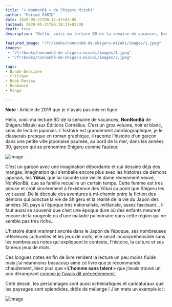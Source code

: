 ```yaml
---
title: "« NonNonBâ » de Shigeru Mizuki"
author: "Farzad FARID"
date: 2020-05-21T00:17:47+02:00
lastmod: 2020-05-21T00:18:31+02:00
draft: true
description: "Hello, voici ma lecture BD de la semaine de vacances, NonNonBâ de Shigeru Mizuki aux Éditions Cornélius. C’est un gros volume, noir et…"

featured_image: "/fr/books/nonnonbâ-de-shigeru-mizuki/images/1.jpeg" 
images:
 - "/fr/books/nonnonbâ-de-shigeru-mizuki/images/1.jpeg"
 - "/fr/books/nonnonbâ-de-shigeru-mizuki/images/2.jpeg"

tags:
- Bande Dessinée
- Critique
- Book Review
- Bookworm
- Manga

---
```


**Note** : Article de 2019 que je n'avais pas mis en ligne.

Hello, voici ma lecture BD de la semaine de vacances, **NonNonBâ** de Shigeru Mizuki aux Éditions Cornélius. C’est un gros volume, noir et blanc, sens de lecture japonais. L’histoire est grandement autobiographique, je le classerais presque en roman graphique, il raconte l’histoire d’un garçon dans une petite ville japonaise paumée, au bord de la mer, dans les années 30, garçon qui se prénomme Shigeru comme l’auteur. 




![image](images/1.jpeg#layoutTextWidth)



C’est un garçon avec une imagination débordante et qui dessine déjà des mangas, imagination qui s’emballe encore plus avec les histoires de démons japonais, les **Yôkaï**, que lui raconte une vieille dame récemment veuve, NonNonBâ, que sa famille recueille un certain temps. Cette femme est très pieuse et croit sincèrement à l’existence des Yôkaï au point que Shigeru les voit aussi. De là découle des aventures à mi-chemin entre la fiction des démons qui ponctue la vie de Shigeru et la réalité de la vie du Japon des années 30, pays à l’époque très nationaliste, militariste, assez fascisant… Il faut aussi se souvenir que c’est une époque dure où des enfants meurent encore de la rougeole ou d’une maladie pulmonaire dans cette région qui ne semble pas très riche…

L’histoire étant vraiment ancrée dans le Japon de l’époque, ses nombreuses références culturelles et les jeux de mots, elle serait incompréhensible sans les nombreuses notes qui expliquent le contexte, l’histoire, la culture et ses fameux jeux de mots. 

Ces longues notes en fin de livre rendent la lecture un peu moins fluide mais j’ai néanmoins beaucoup aimé ce livre que je recommande chaudement, bien plus que « **L’homme sans talent** » que j’avais trouvé un peu dérangeant [comme je l’avais dit précédemment](https://medium.com/les-lectures-de-farzad/lhomme-sans-talent-de-yoshiharu-tsuge-8931b5f87f02).

Côté dessin, les personnages sont aussi schématiques et caricaturaux que les paysages sont splendides, drôle de mélange ! J’en mets un exemple ici :




![image](images/2.jpeg#layoutTextWidth)
